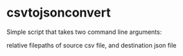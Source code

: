 # csvtojsonconvert

Simple script that takes two command line arguments:   

relative filepaths of source csv file, and destination json file 
